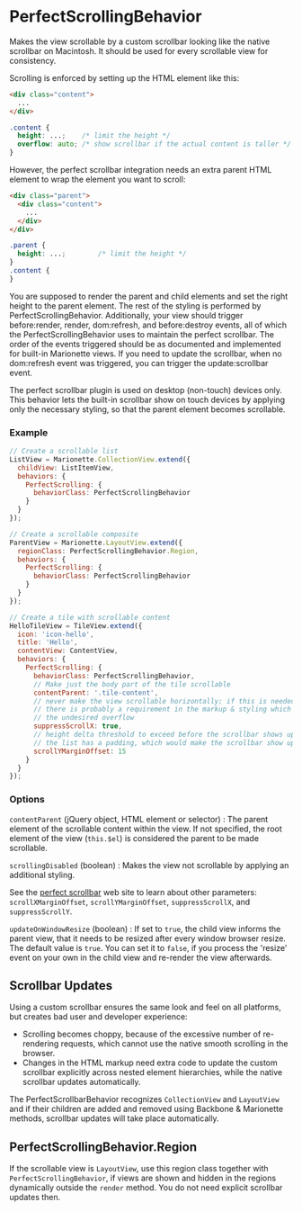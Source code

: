PerfectScrollingBehavior
========================

Makes the view scrollable by a custom scrollbar looking like the native
scrollbar on Macintosh.  It should be used for every scrollable view for
consistency.

Scrolling is enforced by setting up the HTML element like this:

```html
<div class="content">
  ...
</div>
```

```css
.content {
  height: ...;    /* limit the height */
  overflow: auto; /* show scrollbar if the actual content is taller */
}
```

However, the perfect scrollbar integration needs an extra parent HTML element
to wrap the element you want to scroll:

```html
<div class="parent">
  <div class="content">
    ...
  </div>
</div>
```

```css
.parent {
  height: ...;        /* limit the height */
}
.content {
}
```

You are supposed to render the parent and child elements and set the right height
to the parent element. The rest of the styling is performed by
PerfectScrollingBehavior. Additionally, your view should trigger before:render,
render, dom:refresh, and before:destroy events, all of which the
PerfectScrollingBehavior uses to maintain the perfect scrollbar. 
The order of the events triggered should be as documented and implemented
for built-in Marionette views. If you need to update the scrollbar, when no
dom:refresh event was triggered, you can trigger the update:scrollbar event.

The perfect scrollbar plugin is used on desktop (non-touch) devices only.
This behavior lets the built-in scrollbar show on touch devices by applying
only the necessary styling, so that the parent element becomes scrollable.

### Example

```javascript
// Create a scrollable list
ListView = Marionette.CollectionView.extend({
  childView: ListItemView,
  behaviors: {
    PerfectScrolling: {
      behaviorClass: PerfectScrollingBehavior
    }
  }
});

// Create a scrollable composite
ParentView = Marionette.LayoutView.extend({
  regionClass: PerfectScrollingBehavior.Region,
  behaviors: {
    PerfectScrolling: {
      behaviorClass: PerfectScrollingBehavior
    }
  }
});

// Create a tile with scrollable content
HelloTileView = TileView.extend({
  icon: 'icon-hello',
  title: 'Hello',
  contentView: ContentView,
  behaviors: {
    PerfectScrolling: {
      behaviorClass: PerfectScrollingBehavior,
      // Make just the body part of the tile scrollable
      contentParent: '.tile-content',
      // never make the view scrollable horizontally; if this is needed,
      // there is probably a requirement in the markup & styling which causes
      // the undesired overflow
      suppressScrollX: true,
      // height delta threshold to exceed before the scrollbar shows up;
      // the list has a padding, which would make the scrollbar show up
      scrollYMarginOffset: 15
    }
  }
});
```

### Options

`contentParent` (jQuery object, HTML element or selector)
: The parent element of the scrollable content within the view. If not 
  specified, the root element of the view (`this.$el`) is considered
  the parent to be made scrollable.

`scrollingDisabled` (boolean)
: Makes the view not scrollable by applying an additional styling.

See the [perfect scrollbar](https://github.com/utatti/perfect-scrollbar/blob/master/README.md) web site to learn about other parameters:
`scrollXMarginOffset`, `scrollYMarginOffset`, `suppressScrollX`,
and `suppressScrollY`.

`updateOnWindowResize` (boolean)
: If set to `true`, the child view informs the  parent view, that it needs
  to be resized after every window browser resize.  The default value
  is `true`.  You can set it to `false`, if you process the 'resize' event
  on your own in the child view and re-render the view afterwards.

## Scrollbar Updates

Using a custom scrollbar ensures the same look and feel on all platforms,
but creates bad user and developer experience:

* Scrolling becomes choppy, because of the excessive number of re-rendering
  requests, which cannot use the native smooth scrolling in the browser.
* Changes in the HTML markup need extra code to update the custom scrollbar
  explicitly across nested element hierarchies, while the native scrollbar
  updates automatically.

The PerfectScrollbarBehavior recognizes `CollectionView` and `LayoutView` and if their
children are added and removed using Backbone & Marionette methods,
scrollbar updates will take place automatically.

## PerfectScrollingBehavior.Region

If the scrollable view is `LayoutView`, use this region class together with
`PerfectScrollingBehavior`, if views are shown and hidden in the regions
dynamically outside the `render` method. You do not need explicit scrollbar updates then.
